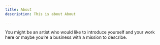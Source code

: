 ```yaml
---
title: About
description: This is about About

---
```

You might be an artist who would like to introduce yourself and your work here or maybe you&rsquo;re a business with a mission to describe.